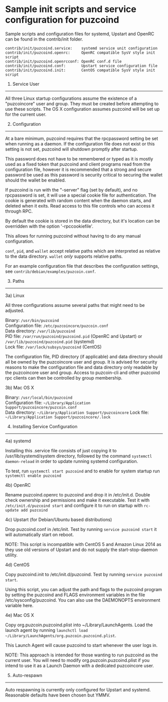 Sample init scripts and service configuration for puzcoind
==========================================================

Sample scripts and configuration files for systemd, Upstart and OpenRC
can be found in the contrib/init folder.

    contrib/init/puzcoind.service:    systemd service unit configuration
    contrib/init/puzcoind.openrc:     OpenRC compatible SysV style init script
    contrib/init/puzcoind.openrcconf: OpenRC conf.d file
    contrib/init/puzcoind.conf:       Upstart service configuration file
    contrib/init/puzcoind.init:       CentOS compatible SysV style init script

1. Service User
---------------------------------

All three Linux startup configurations assume the existence of a "puzcoincore" user
and group.  They must be created before attempting to use these scripts.
The OS X configuration assumes puzcoind will be set up for the current user.

2. Configuration
---------------------------------

At a bare minimum, puzcoind requires that the rpcpassword setting be set
when running as a daemon.  If the configuration file does not exist or this
setting is not set, puzcoind will shutdown promptly after startup.

This password does not have to be remembered or typed as it is mostly used
as a fixed token that puzcoind and client programs read from the configuration
file, however it is recommended that a strong and secure password be used
as this password is security critical to securing the wallet should the
wallet be enabled.

If puzcoind is run with the "-server" flag (set by default), and no rpcpassword is set,
it will use a special cookie file for authentication. The cookie is generated with random
content when the daemon starts, and deleted when it exits. Read access to this file
controls who can access it through RPC.

By default the cookie is stored in the data directory, but it's location can be overridden
with the option '-rpccookiefile'.

This allows for running puzcoind without having to do any manual configuration.

`conf`, `pid`, and `wallet` accept relative paths which are interpreted as
relative to the data directory. `wallet` *only* supports relative paths.

For an example configuration file that describes the configuration settings,
see `contrib/debian/examples/puzcoin.conf`.

3. Paths
---------------------------------

3a) Linux

All three configurations assume several paths that might need to be adjusted.

Binary:              `/usr/bin/puzcoind`  
Configuration file:  `/etc/puzcoincore/puzcoin.conf`  
Data directory:      `/var/lib/puzcoind`  
PID file:            `/var/run/puzcoind/puzcoind.pid` (OpenRC and Upstart) or `/var/lib/puzcoind/puzcoind.pid` (systemd)  
Lock file:           `/var/lock/subsys/puzcoind` (CentOS)  

The configuration file, PID directory (if applicable) and data directory
should all be owned by the puzcoincore user and group.  It is advised for security
reasons to make the configuration file and data directory only readable by the
puzcoincore user and group.  Access to puzcoin-cli and other puzcoind rpc clients
can then be controlled by group membership.

3b) Mac OS X

Binary:              `/usr/local/bin/puzcoind`  
Configuration file:  `~/Library/Application Support/puzcoincore/puzcoin.conf`  
Data directory:      `~/Library/Application Support/puzcoincore`
Lock file:           `~/Library/Application Support/puzcoincore/.lock`

4. Installing Service Configuration
-----------------------------------

4a) systemd

Installing this .service file consists of just copying it to
/usr/lib/systemd/system directory, followed by the command
`systemctl daemon-reload` in order to update running systemd configuration.

To test, run `systemctl start puzcoind` and to enable for system startup run
`systemctl enable puzcoind`

4b) OpenRC

Rename puzcoind.openrc to puzcoind and drop it in /etc/init.d.  Double
check ownership and permissions and make it executable.  Test it with
`/etc/init.d/puzcoind start` and configure it to run on startup with
`rc-update add puzcoind`

4c) Upstart (for Debian/Ubuntu based distributions)

Drop puzcoind.conf in /etc/init.  Test by running `service puzcoind start`
it will automatically start on reboot.

NOTE: This script is incompatible with CentOS 5 and Amazon Linux 2014 as they
use old versions of Upstart and do not supply the start-stop-daemon utility.

4d) CentOS

Copy puzcoind.init to /etc/init.d/puzcoind. Test by running `service puzcoind start`.

Using this script, you can adjust the path and flags to the puzcoind program by
setting the puzcoind and FLAGS environment variables in the file
/etc/sysconfig/puzcoind. You can also use the DAEMONOPTS environment variable here.

4e) Mac OS X

Copy org.puzcoin.puzcoind.plist into ~/Library/LaunchAgents. Load the launch agent by
running `launchctl load ~/Library/LaunchAgents/org.puzcoin.puzcoind.plist`.

This Launch Agent will cause puzcoind to start whenever the user logs in.

NOTE: This approach is intended for those wanting to run puzcoind as the current user.
You will need to modify org.puzcoin.puzcoind.plist if you intend to use it as a
Launch Daemon with a dedicated puzcoincore user.

5. Auto-respawn
-----------------------------------

Auto respawning is currently only configured for Upstart and systemd.
Reasonable defaults have been chosen but YMMV.
